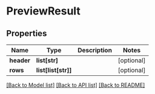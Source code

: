 # PreviewResult

## Properties
Name | Type | Description | Notes
------------ | ------------- | ------------- | -------------
**header** | **list[str]** |  | [optional] 
**rows** | **list[list[str]]** |  | [optional] 

[[Back to Model list]](../README.md#documentation-for-models) [[Back to API list]](../README.md#documentation-for-api-endpoints) [[Back to README]](../README.md)


